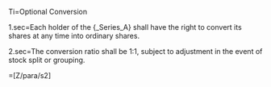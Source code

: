 Ti=Optional Conversion

1.sec=Each holder of the {_Series_A} shall have the right to convert its shares at any time into ordinary shares.

2.sec=The conversion ratio shall be 1:1, subject to adjustment in the event of stock split or grouping.

=[Z/para/s2]
